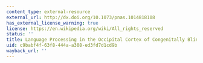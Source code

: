 ```yaml
---
content_type: external-resource
external_url: http://dx.doi.org/10.1073/pnas.1014818108
has_external_license_warning: true
license: https://en.wikipedia.org/wiki/All_rights_reserved
status: ''
title: Language Processing in the Occipital Cortex of Congenitally Blind Adults
uid: c9babf4f-63f8-444a-a308-ed3fd7d1cd9b
wayback_url: ''
---
```

